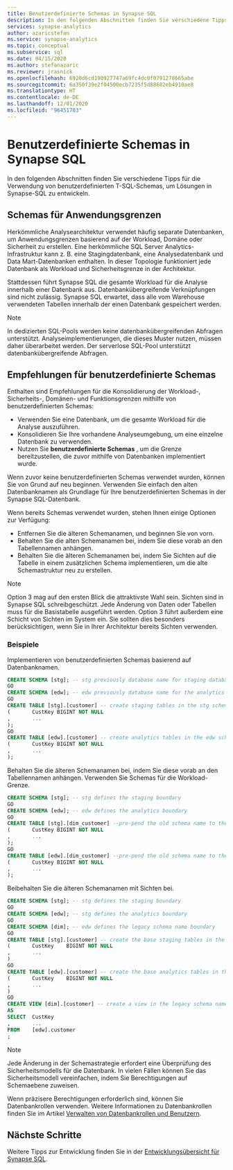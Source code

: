 ```yaml
---
title: Benutzerdefinierte Schemas in Synapse SQL
description: In den folgenden Abschnitten finden Sie verschiedene Tipps zur Verwendung von benutzerdefinierten T-SQL-Schemas, um Lösungen mit der Synapse SQL-Funktion von Azure Synapse Analytics zu entwickeln.
services: synapse-analytics
author: azaricstefan
ms.service: synapse-analytics
ms.topic: conceptual
ms.subservice: sql
ms.date: 04/15/2020
ms.author: stefanazaric
ms.reviewer: jrasnick
ms.openlocfilehash: 6920d6cd190927747a69fc4dc0f0791278665abe
ms.sourcegitcommit: 6a350f39e2f04500ecb7235f5d88682eb4910ae8
ms.translationtype: HT
ms.contentlocale: de-DE
ms.lasthandoff: 12/01/2020
ms.locfileid: "96451703"
---
```

# <a name="user-defined-schemas-within-synapse-sql"></a>Benutzerdefinierte Schemas in Synapse SQL

In den folgenden Abschnitten finden Sie verschiedene Tipps für die Verwendung von benutzerdefinierten T-SQL-Schemas, um Lösungen in Synapse-SQL zu entwickeln.

## <a name="schemas-for-application-boundaries"></a>Schemas für Anwendungsgrenzen

Herkömmliche Analysearchitektur verwendet häufig separate Datenbanken, um Anwendungsgrenzen basierend auf der Workload, Domäne oder Sicherheit zu erstellen. Eine herkömmliche SQL Server Analytics-Infrastruktur kann z. B. eine Stagingdatenbank, eine Analysedatenbank und Data Mart-Datenbanken enthalten. In dieser Topologie funktioniert jede Datenbank als Workload und Sicherheitsgrenze in der Architektur.

Stattdessen führt Synapse SQL die gesamte Workload für die Analyse innerhalb einer Datenbank aus. Datenbankübergreifende Verknüpfungen sind nicht zulässig. Synapse SQL erwartet, dass alle vom Warehouse verwendeten Tabellen innerhalb der einen Datenbank gespeichert werden.

> [!NOTE]
> In dedizierten SQL-Pools werden keine datenbankübergreifenden Abfragen unterstützt. Analyseimplementierungen, die dieses Muster nutzen, müssen daher überarbeitet werden. Der serverlose SQL-Pool unterstützt datenbankübergreifende Abfragen.

## <a name="user-defined-schema-recommendations"></a>Empfehlungen für benutzerdefinierte Schemas

Enthalten sind Empfehlungen für die Konsolidierung der Workload-, Sicherheits-, Domänen- und Funktionsgrenzen mithilfe von benutzerdefinierten Schemas:

- Verwenden Sie eine Datenbank, um die gesamte Workload für die Analyse auszuführen.
- Konsolidieren Sie Ihre vorhandene Analyseumgebung, um eine einzelne Datenbank zu verwenden.
- Nutzen Sie **benutzerdefinierte Schemas** , um die Grenze bereitzustellen, die zuvor mithilfe von Datenbanken implementiert wurde.

Wenn zuvor keine benutzerdefinierten Schemas verwendet wurden, können Sie von Grund auf neu beginnen. Verwenden Sie einfach den alten Datenbanknamen als Grundlage für Ihre benutzerdefinierten Schemas in der Synapse SQL-Datenbank.

Wenn bereits Schemas verwendet wurden, stehen Ihnen einige Optionen zur Verfügung:

- Entfernen Sie die älteren Schemanamen, und beginnen Sie von vorn.
- Behalten Sie die alten Schemanamen bei, indem Sie diese vorab an den Tabellennamen anhängen.
- Behalten Sie die älteren Schemanamen bei, indem Sie Sichten auf die Tabelle in einem zusätzlichen Schema implementieren, um die alte Schemastruktur neu zu erstellen.

> [!NOTE]
> Option 3 mag auf den ersten Blick die attraktivste Wahl sein. Sichten sind in Synapse SQL schreibgeschützt. Jede Änderung von Daten oder Tabellen muss für die Basistabelle ausgeführt werden. Option 3 führt außerdem eine Schicht von Sichten im System ein. Sie sollten dies besonders berücksichtigen, wenn Sie in Ihrer Architektur bereits Sichten verwenden.
> 
> 

### <a name="examples"></a>Beispiele

Implementieren von benutzerdefinierten Schemas basierend auf Datenbanknamen.

```sql
CREATE SCHEMA [stg]; -- stg previously database name for staging database
GO
CREATE SCHEMA [edw]; -- edw previously database name for the analytics
GO
CREATE TABLE [stg].[customer] -- create staging tables in the stg schema
(       CustKey BIGINT NOT NULL
,       ...
);
GO
CREATE TABLE [edw].[customer] -- create analytics tables in the edw schema
(       CustKey BIGINT NOT NULL
,       ...
);
```

Behalten Sie die älteren Schemanamen bei, indem Sie diese vorab an den Tabellennamen anhängen. Verwenden Sie Schemas für die Workload-Grenze.

```sql
CREATE SCHEMA [stg]; -- stg defines the staging boundary
GO
CREATE SCHEMA [edw]; -- edw defines the analytics boundary
GO
CREATE TABLE [stg].[dim_customer] --pre-pend the old schema name to the table and create in the staging boundary
(       CustKey BIGINT NOT NULL
,       ...
);
GO
CREATE TABLE [edw].[dim_customer] --pre-pend the old schema name to the table and create in the analytics boundary
(       CustKey BIGINT NOT NULL
,       ...
);
```

Beibehalten Sie die älteren Schemanamen mit Sichten bei.

```sql
CREATE SCHEMA [stg]; -- stg defines the staging boundary
GO
CREATE SCHEMA [edw]; -- stg defines the analytics boundary
GO
CREATE SCHEMA [dim]; -- edw defines the legacy schema name boundary
GO
CREATE TABLE [stg].[customer] -- create the base staging tables in the staging boundary
(       CustKey    BIGINT NOT NULL
,       ...
)
GO
CREATE TABLE [edw].[customer] -- create the base analytics tables in the analytics boundary
(       CustKey    BIGINT NOT NULL
,       ...
)
GO
CREATE VIEW [dim].[customer] -- create a view in the legacy schema name boundary for presentation consistency purposes only
AS
SELECT  CustKey
,       ...
FROM    [edw].customer
;
```

> [!NOTE]
> Jede Änderung in der Schemastrategie erfordert eine Überprüfung des Sicherheitsmodells für die Datenbank. In vielen Fällen können Sie das Sicherheitsmodell vereinfachen, indem Sie Berechtigungen auf Schemaebene zuweisen.

Wenn präzisere Berechtigungen erforderlich sind, können Sie Datenbankrollen verwenden. Weitere Informationen zu Datenbankrollen finden Sie im Artikel [Verwalten von Datenbankrollen und Benutzern](../../analysis-services/analysis-services-database-users.md).

## <a name="next-steps"></a>Nächste Schritte

Weitere Tipps zur Entwicklung finden Sie in der [Entwicklungsübersicht für Synapse SQL](develop-overview.md).
